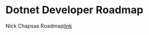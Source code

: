 # Dotnet Developer Roadmap

Nick Chapsas Roadmap[link](https://roadmap.sh/r?id=65d8624e66cd6d03d2d7efc9)
